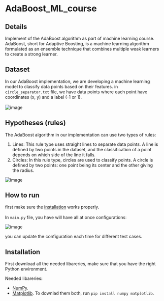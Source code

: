 # AdaBoost_ML_course

## Details
Implement of the AdaBoost algorithm as part of machine learning course. AdaBoost, short for Adaptive Boosting, is a machine learning algorithm formulated as an ensemble technique that combines multiple weak learners to create a strong learner.<br/>


## Dataset
In our AdaBoost implementation, we are developing a machine learning model to classify data points based on their features. in ```circle_separator.txt``` file, we have data points where each point have coordinates (x, y) and a label (-1 or 1).
<br/><br/>
![image](https://github.com/SappirBo/AdaBoost_ML_course/assets/92790326/2cd86ddd-6ed6-4302-810a-c289a5803f94)


## Hypotheses (rules)
The AdaBoost algorithm in our implementation can use two types of rules:
1. Lines: This rule type uses straight lines to separate data points. A line is defined by two points in the dataset, and the classification of a point depends on which side of the line it falls.
2. Circles: In this rule type, circles are used to classify points. A circle is defined by two points: one point being its center and the other giving the radius. 

![image](https://github.com/SappirBo/AdaBoost_ML_course/assets/92790326/33b1a122-6c5b-40be-9f88-3bb8a1ea4d65)


## How to run  
first make sure the [installation](https://github.com/SappirBo/AdaBoost_ML_course/blob/main/README.md#installation) works properly.<br/>
<br/>
In ```main.py``` file, you have will have all at once configurations:

 ![image](https://github.com/SappirBo/AdaBoost_ML_course/assets/92790326/60ec78e0-8296-4e82-a515-74b354bd89fa)

you can update the configuration each time for different test cases. 
 
## Installation
First download all the needed libareries, make sure that you have the right Python environment.<br/>

Needed libareries: 
* [NumPy](https://numpy.org/).
* [Matplotlib](https://matplotlib.org/).
To downlad them both, run ```pip install numpy matplotlib```.<br/>

